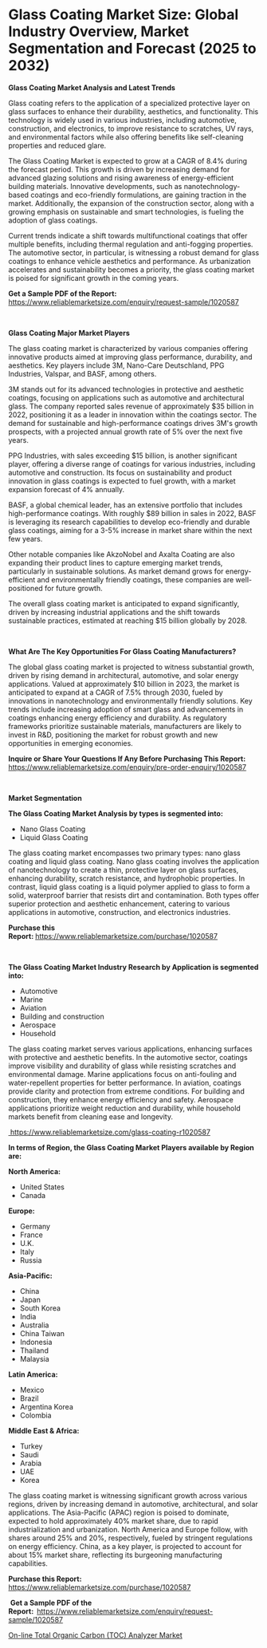 <p><h1>Glass Coating Market Size: Global Industry Overview, Market Segmentation and Forecast (2025 to 2032)</h1></p><p><strong>Glass Coating Market Analysis and Latest Trends</strong></p>
<p><p>Glass coating refers to the application of a specialized protective layer on glass surfaces to enhance their durability, aesthetics, and functionality. This technology is widely used in various industries, including automotive, construction, and electronics, to improve resistance to scratches, UV rays, and environmental factors while also offering benefits like self-cleaning properties and reduced glare.</p><p>The Glass Coating Market is expected to grow at a CAGR of 8.4% during the forecast period. This growth is driven by increasing demand for advanced glazing solutions and rising awareness of energy-efficient building materials. Innovative developments, such as nanotechnology-based coatings and eco-friendly formulations, are gaining traction in the market. Additionally, the expansion of the construction sector, along with a growing emphasis on sustainable and smart technologies, is fueling the adoption of glass coatings.</p><p>Current trends indicate a shift towards multifunctional coatings that offer multiple benefits, including thermal regulation and anti-fogging properties. The automotive sector, in particular, is witnessing a robust demand for glass coatings to enhance vehicle aesthetics and performance. As urbanization accelerates and sustainability becomes a priority, the glass coating market is poised for significant growth in the coming years.</p></p>
<p><strong>Get a Sample PDF of the Report:&nbsp;</strong> <a href="https://www.reliablemarketsize.com/enquiry/request-sample/1020587?utm_campaign=2804&utm_medium=2&utm_source=Github&utm_content=ia&utm_term=21032025&utm_id=glass-coating">https://www.reliablemarketsize.com/enquiry/request-sample/1020587</a></p>
<p>&nbsp;</p>
<p><strong>Glass Coating Major Market Players</strong></p>
<p><p>The glass coating market is characterized by various companies offering innovative products aimed at improving glass performance, durability, and aesthetics. Key players include 3M, Nano-Care Deutschland, PPG Industries, Valspar, and BASF, among others.</p><p>3M stands out for its advanced technologies in protective and aesthetic coatings, focusing on applications such as automotive and architectural glass. The company reported sales revenue of approximately $35 billion in 2022, positioning it as a leader in innovation within the coatings sector. The demand for sustainable and high-performance coatings drives 3M's growth prospects, with a projected annual growth rate of 5% over the next five years.</p><p>PPG Industries, with sales exceeding $15 billion, is another significant player, offering a diverse range of coatings for various industries, including automotive and construction. Its focus on sustainability and product innovation in glass coatings is expected to fuel growth, with a market expansion forecast of 4% annually.</p><p>BASF, a global chemical leader, has an extensive portfolio that includes high-performance coatings. With roughly $89 billion in sales in 2022, BASF is leveraging its research capabilities to develop eco-friendly and durable glass coatings, aiming for a 3-5% increase in market share within the next few years.</p><p>Other notable companies like AkzoNobel and Axalta Coating are also expanding their product lines to capture emerging market trends, particularly in sustainable solutions. As market demand grows for energy-efficient and environmentally friendly coatings, these companies are well-positioned for future growth.</p><p>The overall glass coating market is anticipated to expand significantly, driven by increasing industrial applications and the shift towards sustainable practices, estimated at reaching $15 billion globally by 2028.</p></p>
<p>&nbsp;</p>
<p><strong>What Are The Key Opportunities For Glass Coating Manufacturers?</strong></p>
<p><p>The global glass coating market is projected to witness substantial growth, driven by rising demand in architectural, automotive, and solar energy applications. Valued at approximately $10 billion in 2023, the market is anticipated to expand at a CAGR of 7.5% through 2030, fueled by innovations in nanotechnology and environmentally friendly solutions. Key trends include increasing adoption of smart glass and advancements in coatings enhancing energy efficiency and durability. As regulatory frameworks prioritize sustainable materials, manufacturers are likely to invest in R&D, positioning the market for robust growth and new opportunities in emerging economies.</p></p>
<p><strong>Inquire or Share Your Questions If Any Before Purchasing This Report:</strong> <a href="https://www.reliablemarketsize.com/enquiry/pre-order-enquiry/1020587?utm_campaign=2804&utm_medium=2&utm_source=Github&utm_content=ia&utm_term=21032025&utm_id=glass-coating">https://www.reliablemarketsize.com/enquiry/pre-order-enquiry/1020587</a></p>
<p>&nbsp;</p>
<p><strong>Market Segmentation</strong></p>
<p><strong>The Glass Coating Market Analysis by types is segmented into:</strong></p>
<p><ul><li>Nano Glass Coating</li><li>Liquid Glass Coating</li></ul></p>
<p><p>The glass coating market encompasses two primary types: nano glass coating and liquid glass coating. Nano glass coating involves the application of nanotechnology to create a thin, protective layer on glass surfaces, enhancing durability, scratch resistance, and hydrophobic properties. In contrast, liquid glass coating is a liquid polymer applied to glass to form a solid, waterproof barrier that resists dirt and contamination. Both types offer superior protection and aesthetic enhancement, catering to various applications in automotive, construction, and electronics industries.</p></p>
<p><strong>Purchase this Report:&nbsp;</strong><a href="https://www.reliablemarketsize.com/purchase/1020587?utm_campaign=2804&utm_medium=2&utm_source=Github&utm_content=ia&utm_term=21032025&utm_id=glass-coating">https://www.reliablemarketsize.com/purchase/1020587</a></p>
<p>&nbsp;</p>
<p><strong>The Glass Coating Market Industry Research by Application is segmented into:</strong></p>
<p><ul><li>Automotive</li><li>Marine</li><li>Aviation</li><li>Building and construction</li><li>Aerospace</li><li>Household</li></ul></p>
<p><p>The glass coating market serves various applications, enhancing surfaces with protective and aesthetic benefits. In the automotive sector, coatings improve visibility and durability of glass while resisting scratches and environmental damage. Marine applications focus on anti-fouling and water-repellent properties for better performance. In aviation, coatings provide clarity and protection from extreme conditions. For building and construction, they enhance energy efficiency and safety. Aerospace applications prioritize weight reduction and durability, while household markets benefit from cleaning ease and longevity.</p></p>
<p><a href="https://www.reliablemarketsize.com/glass-coating-r1020587?utm_campaign=2804&utm_medium=2&utm_source=Github&utm_content=ia&utm_term=21032025&utm_id=glass-coating">&nbsp;https://www.reliablemarketsize.com/glass-coating-r1020587</a></p>
<p><strong>In terms of Region, the Glass Coating Market Players available by Region are:</strong></p>
<p>
    <p> <strong> North America: </strong>
        <ul>
            <li>United States</li>
            <li>Canada</li>
        </ul>
        </p> 
    <p> <strong> Europe: </strong>
        <ul>
            <li>Germany</li>
            <li>France</li>
            <li>U.K.</li>
            <li>Italy</li>
            <li>Russia</li>
        </ul>
        </p> 
    <p> <strong> Asia-Pacific: </strong>
        <ul>
            <li>China</li>
            <li>Japan</li>
            <li>South Korea</li>
            <li>India</li>
            <li>Australia</li>
            <li>China Taiwan</li>
            <li>Indonesia</li>
            <li>Thailand</li>
            <li>Malaysia</li>
        </ul>
        </p> 
    <p> <strong> Latin America: </strong>
        <ul>
            <li>Mexico</li>
            <li>Brazil</li>
            <li>Argentina Korea</li>
            <li>Colombia</li>
        </ul>
        </p> 
    <p> <strong> Middle East & Africa: </strong>
        <ul>
            <li>Turkey</li>
            <li>Saudi</li>
            <li>Arabia</li>
            <li>UAE</li>
            <li>Korea</li>
        </ul>
    </p>
    </p>
<p><p>The glass coating market is witnessing significant growth across various regions, driven by increasing demand in automotive, architectural, and solar applications. The Asia-Pacific (APAC) region is poised to dominate, expected to hold approximately 40% market share, due to rapid industrialization and urbanization. North America and Europe follow, with shares around 25% and 20%, respectively, fueled by stringent regulations on energy efficiency. China, as a key player, is projected to account for about 15% market share, reflecting its burgeoning manufacturing capabilities.</p></p>
<p><strong>Purchase this Report: </strong><a href="https://www.reliablemarketsize.com/purchase/1020587?utm_campaign=2804&utm_medium=2&utm_source=Github&utm_content=ia&utm_term=21032025&utm_id=glass-coating">https://www.reliablemarketsize.com/purchase/1020587</a></p>
<p>&nbsp;<strong>Get a Sample PDF of the Report:&nbsp;&nbsp;</strong><a href="https://www.reliablemarketsize.com/enquiry/request-sample/1020587?utm_campaign=2804&utm_medium=2&utm_source=Github&utm_content=ia&utm_term=21032025&utm_id=glass-coating">https://www.reliablemarketsize.com/enquiry/request-sample/1020587</a></p>
<p><strong></strong></p>
<p><p><a href="https://github.com/chkrselia/Market-Research-Report-List-1/blob/main/on-line-total-organic-carbon-toc-analyzer-market.md?utm_campaign=2804&utm_medium=2&utm_source=Github&utm_content=ia&utm_term=21032025&utm_id=glass-coating">On-line Total Organic Carbon (TOC) Analyzer Market</a></p></p>